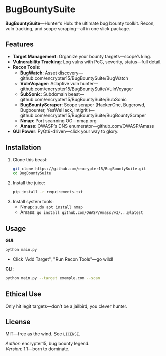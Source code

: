 # BugBountySuite

**BugBountySuite**—Hunter’s Hub: the ultimate bug bounty toolkit. Recon, vuln tracking, and scope scraping—all in one slick package.

## Features
- **Target Management**: Organize your bounty targets—scope’s king.
- **Vulnerability Tracking**: Log vulns with PoC, severity, status—full detail.
- **Recon Tools**: 
  - **BugWatch**: Asset discovery—github.com/encrypter15/BugBountySuite/BugWatch
  - **VulnVoyager**: Adaptive vuln hunter—github.com/encrypter15/BugBountySuite/VulnVoyager
  - **SubSonic**: Subdomain beast—github.com/encrypter15/BugBountySuite/SubSonic
  - **BugBountyScraper**: Scope scraper (HackerOne, Bugcrowd, Bugbounter, YesWeHack, Intigriti)—github.com/encrypter15/BugBountySuite/BugBountyScraper
  - **Nmap**: Port scanning OG—nmap.org
  - **Amass**: OWASP’s DNS enumerator—github.com/OWASP/Amass
- **GUI Power**: PyQt6-driven—click your way to glory.

## Installation
1. Clone this beast:
   ```bash
   git clone https://github.com/encrypter15/BugBountySuite.git
   cd BugBountySuite
   ```
2. Install the juice:
   ```bash
   pip install -r requirements.txt
   ```
3. Install system tools:
   - Nmap: `sudo apt install nmap`
   - Amass: `go install github.com/OWASP/Amass/v3/...@latest`

## Usage
**GUI**:
```bash
python main.py
```
- Click "Add Target", "Run Recon Tools"—go wild!

**CLI**:
```bash
python main.py --target example.com --scan
```

## Ethical Use
Only hit legit targets—don’t be a jailbird, you clever hunter.

## License
MIT—free as the wind. See `LICENSE`.

*Author:* encrypter15, bug bounty legend.  
*Version:* 1.1—born to dominate.
